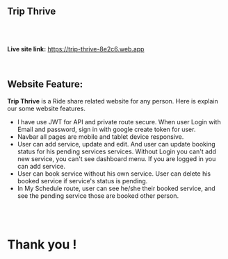 ## Trip Thrive

<br />
<br />

**Live site link:** https://trip-thrive-8e2c6.web.app

<br />

## Website Feature:

**Trip Thrive** is a Ride share related website for any person. Here is explain our some website features.

* I have use JWT for API and private route secure. When user Login with Email and password, sign in with google create token for user.
* Navbar all pages are mobile and tablet device responsive.
* User can add service, update and edit. And user can update booking status for his pending services services. Without Login you can't add new service, you can't see dashboard menu. If you are logged in you can add service.
* User can book service without his own service. User can delete his booked service if service's status is pending. 
* In My Schedule route, user can see he/she their booked service, and see the pending service those are booked other person.

<br/>
<br/>

# Thank you !
